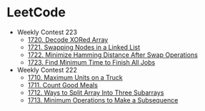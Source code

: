 # LeetCode

- Weekly Contest 223
    - [1720. Decode XORed Array](solution/1720.py)
    - [1721. Swapping Nodes in a Linked List](solution/1721.py)
    - [1722. Minimize Hamming Distance After Swap Operations](solution/1722.py)
    - [1723. Find Minimum Time to Finish All Jobs](solution/1723.py)
- Weekly Contest 222
    - [1710. Maximum Units on a Truck](solution/1710.py)
    - [1711. Count Good Meals](solution/1711.py)
    - [1712. Ways to Split Array Into Three Subarrays](solution/1712.py)
    - [1713. Minimum Operations to Make a Subsequence](solution/1713.py)
